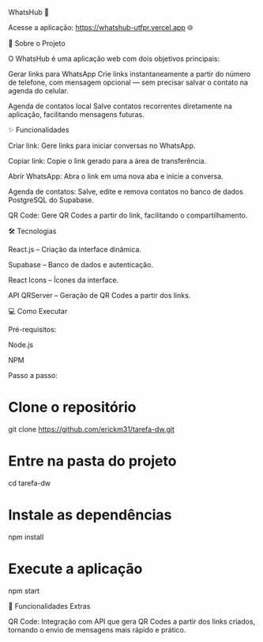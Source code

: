 WhatsHub 🚀






Acesse a aplicação: https://whatshub-utfpr.vercel.app
 🌐

🔹 Sobre o Projeto

O WhatsHub é uma aplicação web com dois objetivos principais:

Gerar links para WhatsApp
Crie links instantaneamente a partir do número de telefone, com mensagem opcional — sem precisar salvar o contato na agenda do celular.

Agenda de contatos local
Salve contatos recorrentes diretamente na aplicação, facilitando mensagens futuras.

✨ Funcionalidades

Criar link: Gere links para iniciar conversas no WhatsApp.

Copiar link: Copie o link gerado para a área de transferência.

Abrir WhatsApp: Abra o link em uma nova aba e inicie a conversa.

Agenda de contatos: Salve, edite e remova contatos no banco de dados PostgreSQL do Supabase.

QR Code: Gere QR Codes a partir do link, facilitando o compartilhamento.

🛠️ Tecnologias

React.js – Criação da interface dinâmica.

Supabase – Banco de dados e autenticação.

React Icons – Ícones da interface.

API QRServer – Geração de QR Codes a partir dos links.

💻 Como Executar

Pré-requisitos:

Node.js

NPM

Passo a passo:

# Clone o repositório
git clone https://github.com/erickm31/tarefa-dw.git

# Entre na pasta do projeto
cd tarefa-dw

# Instale as dependências
npm install

# Execute a aplicação
npm start

🚀 Funcionalidades Extras

QR Code: Integração com API que gera QR Codes a partir dos links criados, tornando o envio de mensagens mais rápido e prático.